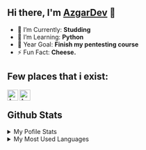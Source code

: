 [reddit]: https://www.reddit.com/user/Azg4rD
[github]: https://www.github.com/AzgarDev

## Hi there, I'm [AzgarDev](https://github.com/AzgarDev) 👋

- 🥅 I’m Currently: **Studding**
- 🌱 I’m Learning: **Python**
- 🔭 Year Goal: **Finish my pentesting course**
- ⚡ Fun Fact:  **Cheese.**

## Few places that i exist:

[<img align="left" alt="AzgarDev | Github" width="25px" src="https://image.flaticon.com/icons/svg/733/733553.svg" />][github]
[<img align="left" alt="AzgarDev | Reddit" width="25px" src="https://image.flaticon.com/icons/svg/2111/2111589.svg" />][reddit]

<br />

## Github Stats

<details>
  <summary>My Pofile Stats</summary>
  <br/>
  <a href="https://github.com/rjsamra/github-readme-stats"><img alt="AzgarDev's GitHub Stats" src="https://github-readme-stats.vercel.app/api/?username=AzgarDev&layout=compact&show_icons=true&include_all_commits=true&hide_border=true&theme=radical" /></a>
  <br/>
</details>

<details> 
  <summary>My Most Used Languages</summary>
  <br/>
  <a href="https://github.com/rjsamra/github-readme-stats"><img alt="AzgarDev's Top Languages" src="https://github-readme-stats.vercel.app/api/top-langs/?username=AzgarDev&layout=compact&show_icons=true&include_all_commits=true&hide_border=true&theme=radical&langs_count=10" /></a>
  <br/>
</details>
